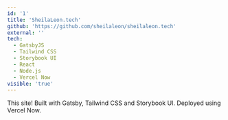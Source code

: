 ```yaml
---
id: '1'
title: 'SheilaLeon.tech'
github: 'https://github.com/sheilaleon/sheilaleon.tech'
external: ''
tech:
  - GatsbyJS
  - Tailwind CSS
  - Storybook UI
  - React
  - Node.js
  - Vercel Now
visible: 'true'
---
```


This site! Built with Gatsby, Tailwind CSS and Storybook UI. Deployed using Vercel Now.